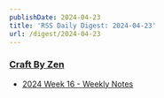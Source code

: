 ```yaml
---
publishDate: 2024-04-23
title: 'RSS Daily Digest: 2024-04-23'
url: /digest/2024-04-23
---
```


### [Craft By Zen](https://craftbyzen.com/)

  * [2024 Week 16 - Weekly Notes](https://craftbyzen.com/blog/2024-04-22-w16-weekly-notes/)
  
